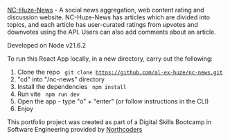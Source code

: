 [NC-Huze-News](https://66a75358bde4a50008362156--nc-huze-news.netlify.app/) - A social news aggregation, web content rating and discussion website. NC-Huze-News has articles which are divided into topics, and each article has user-curated ratings from upvotes and downvotes using the API. Users can also add comments about an article.

Developed on Node v21.6.2

To run this React App locally, in a new directory, carry out the following:  
1. Clone the repo <code> git clone https://github.com/al-ex-huze/nc-news.git </code>
2. "cd" into "/nc-news" directory
3. Install the dependencies <code> npm install </code>
4. Run vite <code> npm run dev </code>
5. Open the app - type "o" + "enter" (or follow instructions in the CLI)
6. Enjoy

This portfolio project was created as part of a Digital Skills Bootcamp in Software Engineering provided by [Northcoders](https://northcoders.com/)
